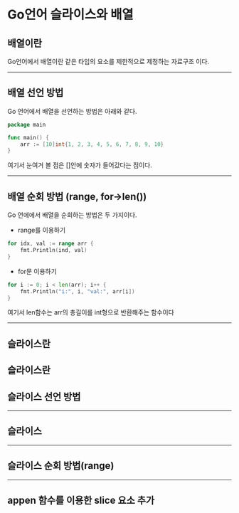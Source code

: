 # Go언어 슬라이스와 배열

## 배열이란
Go언어에서 배열이란 같은 타입의 요소를 제한적으로 제정하는 자료구조 이다.

---

## 배열 선언 방법
Go 언어에서 배열을 선언하는 방법은 아래와 같다.
```go
package main

func main() {
    arr := [10]int{1, 2, 3, 4, 5, 6, 7, 8, 9, 10}
}
```
여기서 눈여거 볼 점은 []안에 숫자가 들어갔다는 점이다.

---

## 배열 순회 방법 (range, for->len())
Go 언에에서 배열을 순회하는 방법은 두 가지이다.

- range를 이용하기
```go
for idx, val := range arr {
    fmt.Println(ind, val)
}

```

- for문 이용하기
```go
for i := 0; i < len(arr); i++ {
    fmt.Println("i:", i, "val:", arr[i])
}
```

여기서 len함수는 arr의 총길이를 int형으로 반환해주는 함수이다

---

## 슬라이스란

슬라이스란 
---

## 슬라이스 선언 방법

---

## 슬라이스

---

## 슬라이스 순회 방법(range)

---

## appen 함수를 이용한 slice 요소 추가
